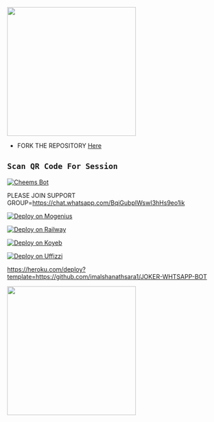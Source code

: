 
<img src="https://www.linkpicture.com/q/IMG_20230203_153301.jpg" width="300" height="300"/>







- FORK THE REPOSITORY [Here](https://github.com/imalshanathsara1/JOKER-WHTSAPP-BOT/fork)

## `Scan QR Code For Session`
[![Cheems Bot](https://repl.it/badge/github/quiec/whatsasena)](https://replit.com/@imalshanathsara/JOKER-Bot-Multi-Device-Qr-Code-Generator?v=1)

 PLEASE JOIN SUPPORT GROUP=https://chat.whatsapp.com/BqiGubpIWswI3hHs9eo1ik

[![Deploy on Mogenius](https://telegra.ph/file/946d83b461457a3c1598c.png)](https://studio.mogenius.com/studio/cloud-space/cloud-space-overview)

[![Deploy on Railway](https://railway.app/button.svg)](https://railway.app/dashboard)

[![Deploy on Koyeb](https://telegra.ph/file/48228bbb836479f7a2863.png)](https://app.koyeb.com/deploy?type=git&repository=&branch=name&name=servicename)

[![Deploy on Uffizzi](https://telegra.ph/file/e464e609e43eb3dfdc144.png)](https://app.uffizzi.com/projects)

https://heroku.com/deploy?template=https://github.com/imalshanathsara1/JOKER-WHTSAPP-BOT

<img src="https://i.ibb.co/x2sF7s5/20230407-103844.jpg" width="300" height="300"/>
